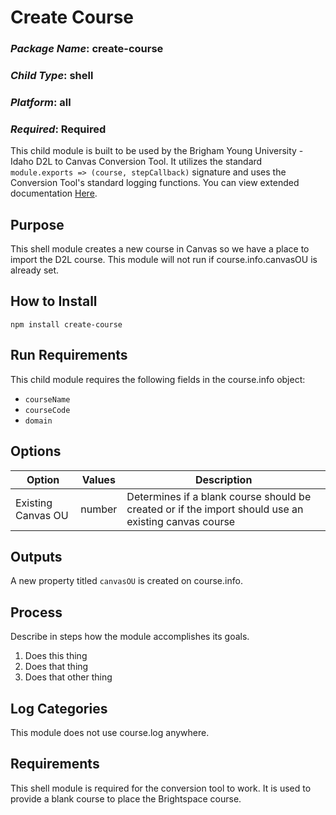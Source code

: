 # Create Course
### *Package Name*: create-course
### *Child Type*: shell
### *Platform*: all
### *Required*: Required

This child module is built to be used by the Brigham Young University - Idaho D2L to Canvas Conversion Tool. It utilizes the standard `module.exports => (course, stepCallback)` signature and uses the Conversion Tool's standard logging functions. You can view extended documentation [Here](https://github.com/byuitechops/d2l-to-canvas-conversion-tool/tree/master/documentation).

## Purpose

This shell module creates a new course in Canvas so we have a place to import the D2L course. This module will not run if course.info.canvasOU is already set.

## How to Install

```
npm install create-course
```

## Run Requirements
This child module requires the following fields in the course.info object:
* `courseName`
* `courseCode`
* `domain`

## Options
| Option | Values | Description |
|--------|--------|-------------|
|Existing Canvas OU| number | Determines if a blank course should be created or if the import should use an existing canvas course |

## Outputs
A new property titled `canvasOU` is created on course.info.

## Process

Describe in steps how the module accomplishes its goals.

1. Does this thing
2. Does that thing
3. Does that other thing

## Log Categories
This module does not use course.log anywhere.

## Requirements
This shell module is required for the conversion tool to work. It is used to provide a blank course to place the Brightspace course.